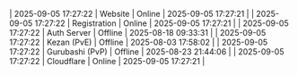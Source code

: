 | 2025-09-05 17:27:22 | Website | Online | 2025-09-05 17:27:21 |
| 2025-09-05 17:27:22 | Registration | Online | 2025-09-05 17:27:21 |
| 2025-09-05 17:27:22 | Auth Server | Offline | 2025-08-18 09:33:31 |
| 2025-09-05 17:27:22 | Kezan (PvE) | Offline | 2025-08-03 17:58:02 |
| 2025-09-05 17:27:22 | Gurubashi (PvP) | Offline | 2025-08-23 21:44:06 |
| 2025-09-05 17:27:22 | Cloudflare | Online | 2025-09-05 17:27:21 |
